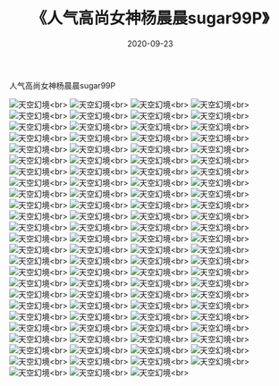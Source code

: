 ﻿---
layout: post
title: 《人气高尚女神杨晨晨sugar99P》
date: 2020-09-23
img: http://photo.orgx.cf/性感/2020/人气高尚女神杨晨晨sugar99P/000.jpg
tags: [美女,性感,泳衣]
---

人气高尚女神杨晨晨sugar99P



![天空幻境](http://photo.orgx.cf/性感/2020/人气高尚女神杨晨晨sugar99P/001.jpg''天空幻境'')<br>
![天空幻境](http://photo.orgx.cf/性感/2020/人气高尚女神杨晨晨sugar99P/002.jpg''天空幻境'')<br>
![天空幻境](http://photo.orgx.cf/性感/2020/人气高尚女神杨晨晨sugar99P/003.jpg''天空幻境'')<br>
![天空幻境](http://photo.orgx.cf/性感/2020/人气高尚女神杨晨晨sugar99P/004.jpg''天空幻境'')<br>
![天空幻境](http://photo.orgx.cf/性感/2020/人气高尚女神杨晨晨sugar99P/005.jpg''天空幻境'')<br>
![天空幻境](http://photo.orgx.cf/性感/2020/人气高尚女神杨晨晨sugar99P/006.jpg''天空幻境'')<br>
![天空幻境](http://photo.orgx.cf/性感/2020/人气高尚女神杨晨晨sugar99P/007.jpg''天空幻境'')<br>
![天空幻境](http://photo.orgx.cf/性感/2020/人气高尚女神杨晨晨sugar99P/008.jpg''天空幻境'')<br>
![天空幻境](http://photo.orgx.cf/性感/2020/人气高尚女神杨晨晨sugar99P/009.jpg''天空幻境'')<br>
![天空幻境](http://photo.orgx.cf/性感/2020/人气高尚女神杨晨晨sugar99P/010.jpg''天空幻境'')<br>
![天空幻境](http://photo.orgx.cf/性感/2020/人气高尚女神杨晨晨sugar99P/011.jpg''天空幻境'')<br>
![天空幻境](http://photo.orgx.cf/性感/2020/人气高尚女神杨晨晨sugar99P/012.jpg''天空幻境'')<br>
![天空幻境](http://photo.orgx.cf/性感/2020/人气高尚女神杨晨晨sugar99P/013.jpg''天空幻境'')<br>
![天空幻境](http://photo.orgx.cf/性感/2020/人气高尚女神杨晨晨sugar99P/014.jpg''天空幻境'')<br>
![天空幻境](http://photo.orgx.cf/性感/2020/人气高尚女神杨晨晨sugar99P/015.jpg''天空幻境'')<br>
![天空幻境](http://photo.orgx.cf/性感/2020/人气高尚女神杨晨晨sugar99P/016.jpg''天空幻境'')<br>
![天空幻境](http://photo.orgx.cf/性感/2020/人气高尚女神杨晨晨sugar99P/017.jpg''天空幻境'')<br>
![天空幻境](http://photo.orgx.cf/性感/2020/人气高尚女神杨晨晨sugar99P/018.jpg''天空幻境'')<br>
![天空幻境](http://photo.orgx.cf/性感/2020/人气高尚女神杨晨晨sugar99P/019.jpg''天空幻境'')<br>
![天空幻境](http://photo.orgx.cf/性感/2020/人气高尚女神杨晨晨sugar99P/020.jpg''天空幻境'')<br>
![天空幻境](http://photo.orgx.cf/性感/2020/人气高尚女神杨晨晨sugar99P/021.jpg''天空幻境'')<br>
![天空幻境](http://photo.orgx.cf/性感/2020/人气高尚女神杨晨晨sugar99P/022.jpg''天空幻境'')<br>
![天空幻境](http://photo.orgx.cf/性感/2020/人气高尚女神杨晨晨sugar99P/023.jpg''天空幻境'')<br>
![天空幻境](http://photo.orgx.cf/性感/2020/人气高尚女神杨晨晨sugar99P/024.jpg''天空幻境'')<br>
![天空幻境](http://photo.orgx.cf/性感/2020/人气高尚女神杨晨晨sugar99P/025.jpg''天空幻境'')<br>
![天空幻境](http://photo.orgx.cf/性感/2020/人气高尚女神杨晨晨sugar99P/026.jpg''天空幻境'')<br>
![天空幻境](http://photo.orgx.cf/性感/2020/人气高尚女神杨晨晨sugar99P/027.jpg''天空幻境'')<br>
![天空幻境](http://photo.orgx.cf/性感/2020/人气高尚女神杨晨晨sugar99P/028.jpg''天空幻境'')<br>
![天空幻境](http://photo.orgx.cf/性感/2020/人气高尚女神杨晨晨sugar99P/029.jpg''天空幻境'')<br>
![天空幻境](http://photo.orgx.cf/性感/2020/人气高尚女神杨晨晨sugar99P/030.jpg''天空幻境'')<br>
![天空幻境](http://photo.orgx.cf/性感/2020/人气高尚女神杨晨晨sugar99P/031.jpg''天空幻境'')<br>
![天空幻境](http://photo.orgx.cf/性感/2020/人气高尚女神杨晨晨sugar99P/032.jpg''天空幻境'')<br>
![天空幻境](http://photo.orgx.cf/性感/2020/人气高尚女神杨晨晨sugar99P/033.jpg''天空幻境'')<br>
![天空幻境](http://photo.orgx.cf/性感/2020/人气高尚女神杨晨晨sugar99P/034.jpg''天空幻境'')<br>
![天空幻境](http://photo.orgx.cf/性感/2020/人气高尚女神杨晨晨sugar99P/035.jpg''天空幻境'')<br>
![天空幻境](http://photo.orgx.cf/性感/2020/人气高尚女神杨晨晨sugar99P/036.jpg''天空幻境'')<br>
![天空幻境](http://photo.orgx.cf/性感/2020/人气高尚女神杨晨晨sugar99P/037.jpg''天空幻境'')<br>
![天空幻境](http://photo.orgx.cf/性感/2020/人气高尚女神杨晨晨sugar99P/038.jpg''天空幻境'')<br>
![天空幻境](http://photo.orgx.cf/性感/2020/人气高尚女神杨晨晨sugar99P/039.jpg''天空幻境'')<br>
![天空幻境](http://photo.orgx.cf/性感/2020/人气高尚女神杨晨晨sugar99P/040.jpg''天空幻境'')<br>
![天空幻境](http://photo.orgx.cf/性感/2020/人气高尚女神杨晨晨sugar99P/041.jpg''天空幻境'')<br>
![天空幻境](http://photo.orgx.cf/性感/2020/人气高尚女神杨晨晨sugar99P/042.jpg''天空幻境'')<br>
![天空幻境](http://photo.orgx.cf/性感/2020/人气高尚女神杨晨晨sugar99P/043.jpg''天空幻境'')<br>
![天空幻境](http://photo.orgx.cf/性感/2020/人气高尚女神杨晨晨sugar99P/044.jpg''天空幻境'')<br>
![天空幻境](http://photo.orgx.cf/性感/2020/人气高尚女神杨晨晨sugar99P/045.jpg''天空幻境'')<br>
![天空幻境](http://photo.orgx.cf/性感/2020/人气高尚女神杨晨晨sugar99P/046.jpg''天空幻境'')<br>
![天空幻境](http://photo.orgx.cf/性感/2020/人气高尚女神杨晨晨sugar99P/047.jpg''天空幻境'')<br>
![天空幻境](http://photo.orgx.cf/性感/2020/人气高尚女神杨晨晨sugar99P/048.jpg''天空幻境'')<br>
![天空幻境](http://photo.orgx.cf/性感/2020/人气高尚女神杨晨晨sugar99P/049.jpg''天空幻境'')<br>
![天空幻境](http://photo.orgx.cf/性感/2020/人气高尚女神杨晨晨sugar99P/050.jpg''天空幻境'')<br>
![天空幻境](http://photo.orgx.cf/性感/2020/人气高尚女神杨晨晨sugar99P/051.jpg''天空幻境'')<br>
![天空幻境](http://photo.orgx.cf/性感/2020/人气高尚女神杨晨晨sugar99P/052.jpg''天空幻境'')<br>
![天空幻境](http://photo.orgx.cf/性感/2020/人气高尚女神杨晨晨sugar99P/053.jpg''天空幻境'')<br>
![天空幻境](http://photo.orgx.cf/性感/2020/人气高尚女神杨晨晨sugar99P/054.jpg''天空幻境'')<br>
![天空幻境](http://photo.orgx.cf/性感/2020/人气高尚女神杨晨晨sugar99P/055.jpg''天空幻境'')<br>
![天空幻境](http://photo.orgx.cf/性感/2020/人气高尚女神杨晨晨sugar99P/056.jpg''天空幻境'')<br>
![天空幻境](http://photo.orgx.cf/性感/2020/人气高尚女神杨晨晨sugar99P/057.jpg''天空幻境'')<br>
![天空幻境](http://photo.orgx.cf/性感/2020/人气高尚女神杨晨晨sugar99P/058.jpg''天空幻境'')<br>
![天空幻境](http://photo.orgx.cf/性感/2020/人气高尚女神杨晨晨sugar99P/059.jpg''天空幻境'')<br>
![天空幻境](http://photo.orgx.cf/性感/2020/人气高尚女神杨晨晨sugar99P/060.jpg''天空幻境'')<br>
![天空幻境](http://photo.orgx.cf/性感/2020/人气高尚女神杨晨晨sugar99P/061.jpg''天空幻境'')<br>
![天空幻境](http://photo.orgx.cf/性感/2020/人气高尚女神杨晨晨sugar99P/062.jpg''天空幻境'')<br>
![天空幻境](http://photo.orgx.cf/性感/2020/人气高尚女神杨晨晨sugar99P/063.jpg''天空幻境'')<br>
![天空幻境](http://photo.orgx.cf/性感/2020/人气高尚女神杨晨晨sugar99P/064.jpg''天空幻境'')<br>
![天空幻境](http://photo.orgx.cf/性感/2020/人气高尚女神杨晨晨sugar99P/065.jpg''天空幻境'')<br>
![天空幻境](http://photo.orgx.cf/性感/2020/人气高尚女神杨晨晨sugar99P/066.jpg''天空幻境'')<br>
![天空幻境](http://photo.orgx.cf/性感/2020/人气高尚女神杨晨晨sugar99P/067.jpg''天空幻境'')<br>
![天空幻境](http://photo.orgx.cf/性感/2020/人气高尚女神杨晨晨sugar99P/068.jpg''天空幻境'')<br>
![天空幻境](http://photo.orgx.cf/性感/2020/人气高尚女神杨晨晨sugar99P/069.jpg''天空幻境'')<br>
![天空幻境](http://photo.orgx.cf/性感/2020/人气高尚女神杨晨晨sugar99P/070.jpg''天空幻境'')<br>
![天空幻境](http://photo.orgx.cf/性感/2020/人气高尚女神杨晨晨sugar99P/071.jpg''天空幻境'')<br>
![天空幻境](http://photo.orgx.cf/性感/2020/人气高尚女神杨晨晨sugar99P/072.jpg''天空幻境'')<br>
![天空幻境](http://photo.orgx.cf/性感/2020/人气高尚女神杨晨晨sugar99P/073.jpg''天空幻境'')<br>
![天空幻境](http://photo.orgx.cf/性感/2020/人气高尚女神杨晨晨sugar99P/074.jpg''天空幻境'')<br>
![天空幻境](http://photo.orgx.cf/性感/2020/人气高尚女神杨晨晨sugar99P/075.jpg''天空幻境'')<br>
![天空幻境](http://photo.orgx.cf/性感/2020/人气高尚女神杨晨晨sugar99P/076.jpg''天空幻境'')<br>
![天空幻境](http://photo.orgx.cf/性感/2020/人气高尚女神杨晨晨sugar99P/077.jpg''天空幻境'')<br>
![天空幻境](http://photo.orgx.cf/性感/2020/人气高尚女神杨晨晨sugar99P/078.jpg''天空幻境'')<br>
![天空幻境](http://photo.orgx.cf/性感/2020/人气高尚女神杨晨晨sugar99P/079.jpg''天空幻境'')<br>
![天空幻境](http://photo.orgx.cf/性感/2020/人气高尚女神杨晨晨sugar99P/080.jpg''天空幻境'')<br>
![天空幻境](http://photo.orgx.cf/性感/2020/人气高尚女神杨晨晨sugar99P/081.jpg''天空幻境'')<br>
![天空幻境](http://photo.orgx.cf/性感/2020/人气高尚女神杨晨晨sugar99P/082.jpg''天空幻境'')<br>
![天空幻境](http://photo.orgx.cf/性感/2020/人气高尚女神杨晨晨sugar99P/083.jpg''天空幻境'')<br>
![天空幻境](http://photo.orgx.cf/性感/2020/人气高尚女神杨晨晨sugar99P/084.jpg''天空幻境'')<br>
![天空幻境](http://photo.orgx.cf/性感/2020/人气高尚女神杨晨晨sugar99P/085.jpg''天空幻境'')<br>
![天空幻境](http://photo.orgx.cf/性感/2020/人气高尚女神杨晨晨sugar99P/086.jpg''天空幻境'')<br>
![天空幻境](http://photo.orgx.cf/性感/2020/人气高尚女神杨晨晨sugar99P/087.jpg''天空幻境'')<br>
![天空幻境](http://photo.orgx.cf/性感/2020/人气高尚女神杨晨晨sugar99P/088.jpg''天空幻境'')<br>
![天空幻境](http://photo.orgx.cf/性感/2020/人气高尚女神杨晨晨sugar99P/089.jpg''天空幻境'')<br>
![天空幻境](http://photo.orgx.cf/性感/2020/人气高尚女神杨晨晨sugar99P/090.jpg''天空幻境'')<br>
![天空幻境](http://photo.orgx.cf/性感/2020/人气高尚女神杨晨晨sugar99P/091.jpg''天空幻境'')<br>
![天空幻境](http://photo.orgx.cf/性感/2020/人气高尚女神杨晨晨sugar99P/092.jpg''天空幻境'')<br>
![天空幻境](http://photo.orgx.cf/性感/2020/人气高尚女神杨晨晨sugar99P/093.jpg''天空幻境'')<br>
![天空幻境](http://photo.orgx.cf/性感/2020/人气高尚女神杨晨晨sugar99P/094.jpg''天空幻境'')<br>
![天空幻境](http://photo.orgx.cf/性感/2020/人气高尚女神杨晨晨sugar99P/095.jpg''天空幻境'')<br>
![天空幻境](http://photo.orgx.cf/性感/2020/人气高尚女神杨晨晨sugar99P/096.jpg''天空幻境'')<br>
![天空幻境](http://photo.orgx.cf/性感/2020/人气高尚女神杨晨晨sugar99P/097.jpg''天空幻境'')<br>
![天空幻境](http://photo.orgx.cf/性感/2020/人气高尚女神杨晨晨sugar99P/098.jpg''天空幻境'')<br>
![天空幻境](http://photo.orgx.cf/性感/2020/人气高尚女神杨晨晨sugar99P/099.jpg''天空幻境'')<br>